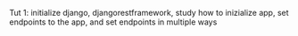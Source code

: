 Tut 1: initialize django, djangorestframework, study how to inizialize app, set endpoints to the app, and set endpoints in multiple ways
